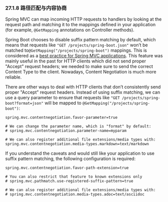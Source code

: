 ### 27.1.8 路径匹配与内容协商

Spring MVC can map incoming HTTP requests to handlers by looking at the request path and matching it to the mappings defined in your application (for example, `@GetMapping` annotations on Controller methods).

Spring Boot chooses to disable suffix pattern matching by default, which means that requests like `"GET /projects/spring-boot.json"` won’t be matched to`@GetMapping("/projects/spring-boot")` mappings. This is considered as a [best practice for Spring MVC applications](https://docs.spring.io/spring/docs/5.0.4.RELEASE/spring-framework-reference/web.html#mvc-ann-requestmapping-suffix-pattern-match). This feature was mainly useful in the past for HTTP clients which did not send proper "Accept" request headers; we needed to make sure to send the correct Content Type to the client. Nowadays, Content Negotiation is much more reliable.

There are other ways to deal with HTTP clients that don’t consistently send proper "Accept" request headers. Instead of using suffix matching, we can use a query parameter to ensure that requests like `"GET /projects/spring-boot?format=json"` will be mapped to `@GetMapping("/projects/spring-boot")`:

```properties
spring.mvc.contentnegotiation.favor-parameter=true

# We can change the parameter name, which is "format" by default:
# spring.mvc.contentnegotiation.parameter-name=myparam

# We can also register additional file extensions/media types with:
spring.mvc.contentnegotiation.media-types.markdown=text/markdown
```

If you understand the caveats and would still like your application to use suffix pattern matching, the following configuration is required:

```properties
spring.mvc.contentnegotiation.favor-path-extension=true

# You can also restrict that feature to known extensions only
# spring.mvc.pathmatch.use-registered-suffix-pattern=true

# We can also register additional file extensions/media types with:
# spring.mvc.contentnegotiation.media-types.adoc=text/asciidoc
```